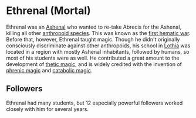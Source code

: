 # Ethrenal (Mortal)

Ethrenal was an [Ashenal](../anthropoids/ashenal.md) who wanted to re-take Abrecis for the Ashenal, killing all other [anthropoid species](../anthropoids/introduction.md). This was known as the [first hematic war](../wars/first-hematic.md). Before that, however, Ethrenal taught magic. Though he didn't originally consciously discriminate against other anthropoids, his school in [Lothia](../continents/lothia.md) was located in a region with mostly Ashenal inhabitants, followed by humans, so most of his students were as well. He contributed a great amount to the development of [thetic magic](../magic.md#thetic), and is widely credited with the invention of [phrenic magic](../magic.md#phrenic) and [catabolic magic](../magic.md#catabolic).

## Followers

Ethrenal had many students, but 12 especially powerful followers worked closely with him for several years.